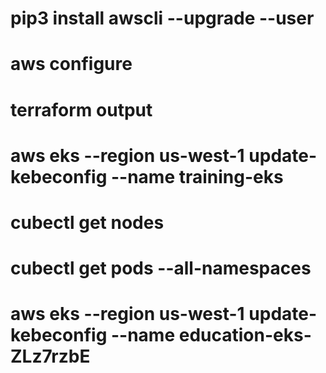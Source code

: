 
# pip3 install awscli --upgrade --user
# aws configure
# terraform output
# aws eks --region us-west-1 update-kebeconfig --name training-eks
# cubectl get nodes
# cubectl get pods --all-namespaces


# aws eks --region us-west-1 update-kebeconfig --name education-eks-ZLz7rzbE